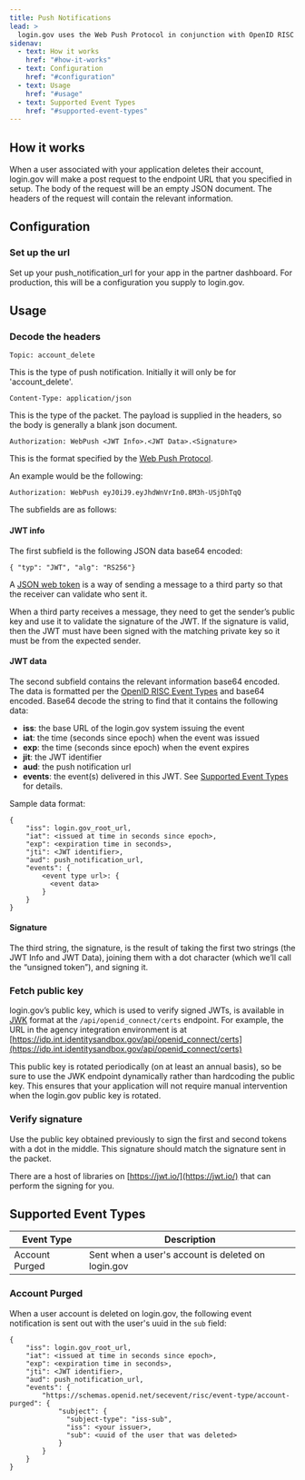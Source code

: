 ```yaml
---
title: Push Notifications
lead: >
  login.gov uses the Web Push Protocol in conjunction with OpenID RISC Profile and Security Event Token (SET) to send security-related event notifications in real-time.
sidenav:
  - text: How it works
    href: "#how-it-works"
  - text: Configuration
    href: "#configuration"
  - text: Usage
    href: "#usage"
  - text: Supported Event Types
    href: "#supported-event-types"
---
```


## How it works

When a user associated with your application deletes their account, login.gov will make a post request to the endpoint URL that you specified in setup. The body of the request will be an empty JSON document. The headers of the request will contain the relevant information.

## Configuration

### Set up the url
Set up your push_notification_url for your app in the partner dashboard. For production, this will be a configuration you supply to login.gov.

## Usage

### Decode the headers

`Topic: account_delete`

This is the type of push notification.  Initially it will only be for 'account_delete'.

`Content-Type: application/json`

This is the type of the packet. The payload is supplied in the headers, so the body is generally a blank json document.

`Authorization: WebPush <JWT Info>.<JWT Data>.<Signature>`

This is the format specified by the [Web Push Protocol](https://developers.google.com/web/fundamentals/push-notifications/web-push-protocol).

An example would be the following:

`Authorization: WebPush eyJ0iJ9.eyJhdWnVrIn0.8M3h-USjDhTqQ`

The subfields are as follows:

#### JWT info

The first subfield is the following JSON data base64 encoded:

`{ "typ": "JWT", "alg": "RS256"}`

A [JSON web token](https://jwt.io/) is a way of sending a message to a third party so that the receiver can validate who sent it.

When a third party receives a message, they need to get the sender’s public key and use it to validate the signature of the JWT. If the signature is valid, then the JWT must have been signed with the matching private key so it must be from the expected sender.

#### JWT data

The second subfield contains the relevant information base64 encoded. The data is formatted per the [OpenID RISC Event Types](https://openid.net/specs/openid-risc-event-types-1_0-ID1.html) and base64 encoded. Base64 decode the string to find that it contains the following data:
* **iss**: the base URL of the login.gov system issuing the event
* **iat**: the time (seconds since epoch) when the event was issued
* **exp**: the time (seconds since epoch) when the event expires
* **jit**: the JWT identifier
* **aud**: the push notification url
* **events**: the event(s) delivered in this JWT. See [Supported Event Types](#supported-event-types) for details.

Sample data format:
```
{
    "iss": login.gov_root_url,
    "iat": <issued at time in seconds since epoch>,
    "exp": <expiration time in seconds>,
    "jti": <JWT identifier>,
    "aud": push_notification_url,
    "events": {
        <event type url>: {
          <event data>
        }
    }
}
```

#### Signature

The third string, the signature, is the result of taking the first two strings (the JWT Info and JWT Data), joining them with a dot character (which we’ll call the “unsigned token”), and signing it.

### Fetch public key

login.gov’s public key, which is used to verify signed JWTs, is available in [JWK](https://tools.ietf.org/html/rfc7517) format at the `/api/openid_connect/certs` endpoint. For example, the URL in the agency integration environment is at [https://idp.int.identitysandbox.gov/api/openid_connect/certs](https://idp.int.identitysandbox.gov/api/openid_connect/certs)

This public key is rotated periodically (on at least an annual basis), so be sure to use the JWK endpoint dynamically rather than hardcoding the public key. This ensures that your application will not require manual intervention when the login.gov public key is rotated.

### Verify signature

Use the public key obtained previously to sign the first and second tokens with a dot in the middle. This signature should match the signature sent in the packet.

There are a host of libraries on [https://jwt.io/](https://jwt.io/) that can perform the signing for you.

## Supported Event Types

| Event Type     | Description                                        |
|----------------|----------------------------------------------------|
| Account Purged | Sent when a user's account is deleted on login.gov |

### Account Purged

When a user account is deleted on login.gov, the following event notification is sent out with the user's uuid in the `sub` field:

```
{
    "iss": login.gov_root_url,
    "iat": <issued at time in seconds since epoch>,
    "exp": <expiration time in seconds>,
    "jti": <JWT identifier>,
    "aud": push_notification_url,
    "events": {
        "https://schemas.openid.net/secevent/risc/event-type/account-purged": {
            "subject": {
              "subject-type": "iss-sub",
              "iss": <your issuer>,
              "sub": <uuid of the user that was deleted>
            }
        }
    }
}
```

<script type="text/javascript">
  function showExamples(type) {
    Array.prototype.slice.call(document.querySelectorAll('button[data-example]')).forEach(function(button) {
      var show = button.getAttribute('data-example') == type;
      button.className = show ? 'usa-button' : 'usa-button usa-button-secondary';
    });

    Array.prototype.slice.call(document.querySelectorAll('div[data-example]')).forEach(function(example) {
      var show = example.getAttribute('data-example') == type;
      if (show) {
        example.removeAttribute('hidden');
      } else {
        example.setAttribute('hidden', 'true');
      }
    });
  }

  Array.prototype.slice.call(document.querySelectorAll('button[data-example]')).forEach(function(button) {
    button.onclick = function() {
      showExamples(this.getAttribute('data-example'));
    };
  });

  showExamples('private_key_jwt');
</script>

